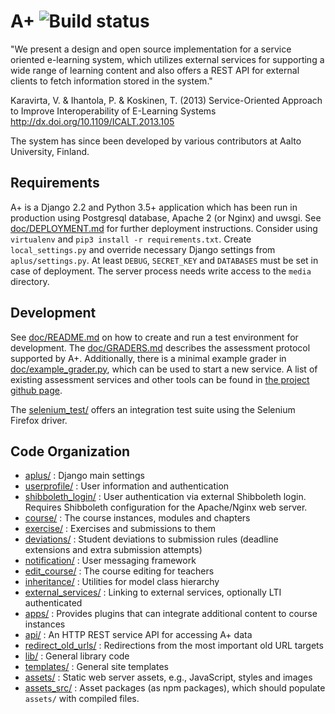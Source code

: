 A+ ![Build status](http://plustest.cs.hut.fi/buildStatus/icon?job=A-plus-test-MASTER)
=====================================================================================

"We present a design and open source implementation for a service oriented e-learning system, which utilizes external services for supporting a wide range of learning content and also offers a REST API for external clients to fetch information stored in the system."

Karavirta, V. & Ihantola, P. & Koskinen, T. (2013)
Service-Oriented Approach to Improve Interoperability of E-Learning Systems
http://dx.doi.org/10.1109/ICALT.2013.105

The system has since been developed by various contributors at Aalto University, Finland.

Requirements
------------

A+ is a Django 2.2 and Python 3.5+ application which has been run in production using Postgresql database, Apache 2 (or Nginx) and uwsgi.
See [doc/DEPLOYMENT.md](doc/DEPLOYMENT.md) for further deployment instructions.
Consider using `virtualenv` and `pip3 install -r requirements.txt`.
Create `local_settings.py` and override necessary Django settings from `aplus/settings.py`.
At least `DEBUG`, `SECRET_KEY` and `DATABASES` must be set in case of deployment.
The server process needs write access to the `media` directory.

Development
-----------

See [doc/README.md](doc/README.md) on how to create and run a test environment for development.
The [doc/GRADERS.md](doc/GRADERS.md) describes the assessment protocol supported by A+.
Additionally, there is a minimal example grader in [doc/example_grader.py](doc/example_grader.py), which can be used to start a new service.
A list of existing assessment services and other tools can be found in [the project github page](https://apluslms.github.io/components/).

The [selenium_test/](selenium_test) offers an integration test suite using the Selenium Firefox driver.

Code Organization
-----------------

* [aplus/](aplus) : Django main settings
* [userprofile/](userprofile) : User information and authentication
* [shibboleth_login/](shibboleth_login) : User authentication via external Shibboleth login. Requires Shibboleth configuration for the Apache/Nginx web server.
* [course/](course) : The course instances, modules and chapters
* [exercise/](exercise) : Exercises and submissions to them
* [deviations/](deviations) : Student deviations to submission rules (deadline extensions and extra submission attempts)
* [notification/](notification) : User messaging framework
* [edit_course/](edit_course) : The course editing for teachers
* [inheritance/](inheritance) : Utilities for model class hierarchy
* [external_services/](external_services) : Linking to external services, optionally LTI authenticated
* [apps/](apps) : Provides plugins that can integrate additional content to course instances
* [api/](api) : An HTTP REST service API for accessing A+ data
* [redirect_old_urls/](redirect_old_urls) : Redirections from the most important old URL targets
* [lib/](lib) : General library code
* [templates/](templates) : General site templates
* [assets/](assets) : Static web server assets, e.g., JavaScript, styles and images
* [assets_src/](assets_src) : Asset packages (as npm packages), which should populate `assets/` with compiled files.
